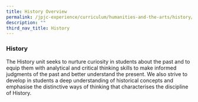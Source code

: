 ```yaml
---
title: History Overview
permalink: /jpjc-experience/curriculum/humanities-and-the-arts/history/
description: ""
third_nav_title: History
---
```

### **History**

The History unit seeks to nurture curiosity in students about the past and to equip them with analytical and critical thinking skills to make informed judgments of the past and better understand the present. We also strive to develop in students a deep understanding of historical concepts and emphasise the distinctive ways of thinking that characterises the discipline of History.